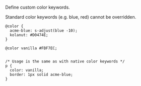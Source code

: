 
Define custom color keywords.

Standard color keywords (e.g. blue, red) cannot be overridden.

```crush
@color {
  acme-blue: s-adjust(blue -10);
  kolanut: #D0474E;
}

@color vanilla #FBF7EC;


/* Usage is the same as with native color keywords */
p {
  color: vanilla;
  border: 1px solid acme-blue;
}
```
